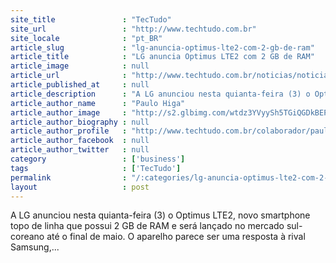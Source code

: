 ```yaml
---
site_title               : "TecTudo"
site_url                 : "http://www.techtudo.com.br"
site_locale              : "pt_BR"
article_slug             : "lg-anuncia-optimus-lte2-com-2-gb-de-ram"
article_title            : "LG anuncia Optimus LTE2 com 2 GB de RAM"
article_image            : null
article_url              : "http://www.techtudo.com.br/noticias/noticia/2012/05/lg-anuncia-optimus-lte2-com-2-gb-de-ram.html"
article_published_at     : null
article_description      : "A LG anunciou nesta quianta-feira (3) o Optimus LTE2, novo smartphone topo de linha que possui 2 GB de RAM e será lançado no mercado sul-coreano até o final de maio. O aparelho parece ser uma resposta à rival Samsung,..."
article_author_name      : "Paulo Higa"
article_author_image     : "http://s2.glbimg.com/wtdz3YVyySh5TGiQGDkBEPhhjU0=/30x30/s2.glbimg.com/gBXTBwZKgXO8a27qNSntK2o5jvE=/0x0:140x140/75x75/s.glbimg.com/po/tt/f/original/2011/05/13/paulo-higa.jpg"
article_author_biography : null
article_author_profile   : "http://www.techtudo.com.br/colaborador/paulo-higa.html"
article_author_facebook  : null
article_author_twitter   : null
category                 : ['business']
tags                     : ['TecTudo']
permalink                : "/:categories/lg-anuncia-optimus-lte2-com-2-gb-de-ram/"
layout                   : post
---
```


A LG anunciou nesta quianta-feira (3) o Optimus LTE2, novo smartphone topo de linha que possui 2 GB de RAM e será lançado no mercado sul-coreano até o final de maio. O aparelho parece ser uma resposta à rival Samsung,...
